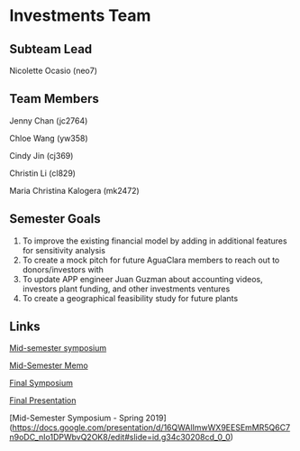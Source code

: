 # Investments Team

## Subteam Lead
Nicolette Ocasio (neo7)

## Team Members
Jenny Chan (jc2764)

Chloe Wang (yw358)

Cindy Jin (cj369)

Christin Li (cl829)

Maria Christina Kalogera (mk2472)

## Semester Goals
1. To improve the existing financial model by adding in additional features for sensitivity analysis
2. To create a mock pitch for future AguaClara members to reach out to donors/investors with 
3. To update APP engineer Juan Guzman about accounting videos, investors plant funding, and other investments ventures 
4. To create a geographical feasibility study for future plants 

## Links

[Mid-semester symposium](https://docs.google.com/presentation/d/1fSfu31Kt1ClVReuWGEF3kZqZzbG76lUMSZEKSdc7eFs/edit?usp=sharing)

[Mid-Semester Memo](https://docs.google.com/document/d/1u37sXH73nDevr-YWyTNWnN9L0W_iuBm-qfPT0j_BdWA/edit?usp=sharing)

[Final Symposium](https://docs.google.com/presentation/d/1ryxtot8Tcogb7Gez3Ab-QqY52U_zzSmNzNiJrnKori4/edit?usp=sharing)

[Final Presentation](https://www.youtube.com/watch?v=5x5J13468EE) 

[Mid-Semester Symposium - Spring 2019] (https://docs.google.com/presentation/d/16QWAlImwWX9EESEmMR5Q6C7n9oDC_nIo1DPWbvQ2OK8/edit#slide=id.g34c30208cd_0_0)
